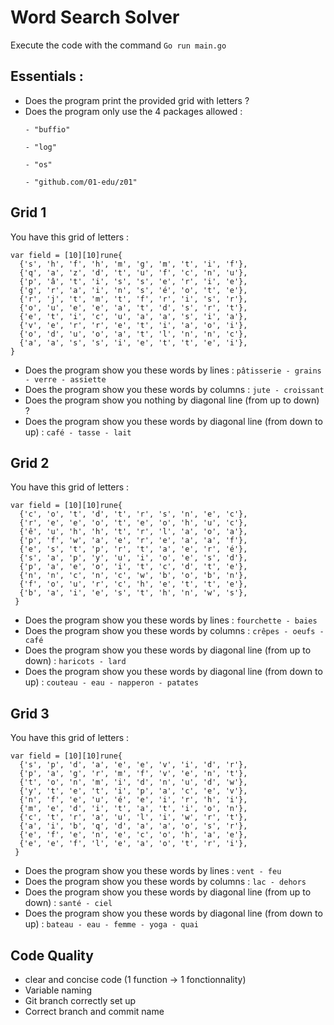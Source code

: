 # Word Search Solver

Execute the code with the command ```Go run main.go```

## Essentials :
* Does the program print the provided grid with letters ?
* Does the program only use the 4 packages allowed :
	```
	- "buffio"
	
	- "log"
	
	- "os"
	
	- "github.com/01-edu/z01"
	```

## Grid 1
You have this grid of letters :

  ```golang
  var field = [10][10]rune{
	{'s', 'h', 'f', 'h', 'm', 'g', 'm', 't', 'i', 'f'},
	{'q', 'a', 'z', 'd', 't', 'u', 'f', 'c', 'n', 'u'},
	{'p', 'â', 't', 'i', 's', 's', 'e', 'r', 'i', 'e'},
	{'g', 'r', 'a', 'i', 'n', 's', 'é', 'o', 't', 'e'},
	{'r', 'j', 't', 'm', 't', 'f', 'r', 'i', 's', 'r'},
	{'o', 'u', 'e', 'e', 'a', 't', 'd', 's', 'r', 't'},
	{'e', 't', 'i', 'c', 'u', 'a', 'a', 's', 'i', 'a'},
	{'v', 'e', 'r', 'r', 'e', 't', 'i', 'a', 'o', 'i'},
	{'o', 'd', 'u', 'o', 'a', 't', 'l', 'n', 'n', 'c'},
	{'a', 'a', 's', 's', 'i', 'e', 't', 't', 'e', 'i'},
  }
  ```

* Does the program show you these words by lines : `pâtisserie - grains - verre - assiette`
* Does the program show you these words by columns : `jute - croissant`
* Does the program show you nothing by diagonal line (from up to down) ?
* Does the program show you these words by diagonal line (from down to up) : `café - tasse - lait`

## Grid 2
You have this grid of letters :

  ```golang
  var field = [10][10]rune{
	{'c', 'o', 't', 'd', 't', 'r', 's', 'n', 'e', 'c'},
	{'r', 'e', 'e', 'o', 't', 'e', 'o', 'h', 'u', 'c'},
	{'ê', 'u', 'h', 'h', 't', 'r', 'l', 'a', 'o', 'a'},
	{'p', 'f', 'w', 'a', 'e', 'r', 'e', 'a', 'a', 'f'},
	{'e', 's', 't', 'p', 'r', 't', 'a', 'e', 'r', 'é'},
	{'s', 'a', 'p', 'y', 'u', 'i', 'o', 'e', 's', 'd'},
	{'p', 'a', 'e', 'o', 'i', 't', 'c', 'd', 't', 'e'},
	{'n', 'n', 'c', 'n', 'c', 'w', 'b', 'o', 'b', 'n'},
	{'f', 'o', 'u', 'r', 'c', 'h', 'e', 't', 't', 'e'},
	{'b', 'a', 'i', 'e', 's', 't', 'h', 'n', 'w', 's'},
   }
  ```

* Does the program show you these words by lines : `fourchette - baies`
* Does the program show you these words by columns : `crêpes - oeufs - café`
* Does the program show you these words by diagonal line (from up to down) : `haricots - lard`
* Does the program show you these words by diagonal line (from down to up) : `couteau - eau - napperon - patates`

## Grid 3
You have this grid of letters :

  ```golang
  var field = [10][10]rune{
	{'s', 'p', 'd', 'a', 'e', 'e', 'v', 'i', 'd', 'r'},
	{'p', 'a', 'g', 'r', 'm', 'f', 'v', 'e', 'n', 't'},
	{'t', 'o', 'n', 'm', 'i', 'd', 'n', 'u', 'd', 'w'},
	{'y', 't', 'e', 't', 'i', 'p', 'a', 'c', 'e', 'v'},
	{'n', 'f', 'e', 'u', 'é', 'e', 'i', 'r', 'h', 'i'},
	{'m', 'e', 'd', 'i', 't', 'a', 't', 'i', 'o', 'n'},
	{'c', 't', 'r', 'a', 'u', 'l', 'i', 'w', 'r', 't'},
	{'a', 'i', 'b', 'q', 'd', 'a', 'a', 'o', 's', 'r'},
	{'e', 'f', 'e', 'n', 'e', 'c', 'o', 'h', 'a', 'e'},
	{'e', 'e', 'f', 'l', 'e', 'a', 'o', 't', 'r', 'i'},
   }
  ```

* Does the program show you these words by lines : `vent - feu`
* Does the program show you these words by columns : `lac - dehors`
* Does the program show you these words by diagonal line (from up to down) : `santé - ciel`
* Does the program show you these words by diagonal line (from down to up) : `bateau - eau - femme - yoga - quai`

## Code Quality
* clear and concise code (1 function -> 1 fonctionnality)
* Variable naming
* Git branch correctly set up
* Correct branch and commit name
